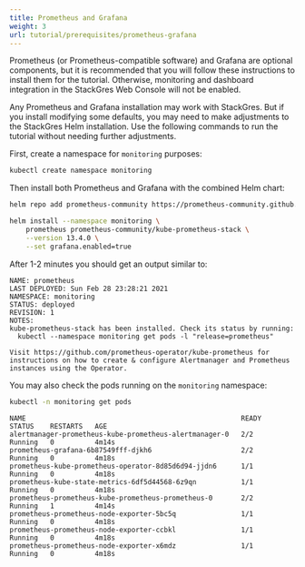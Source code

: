 ```yaml
---
title: Prometheus and Grafana
weight: 3
url: tutorial/prerequisites/prometheus-grafana
---
```


Prometheus (or Prometheus-compatible software) and Grafana are optional components, but it is recommended that you will
follow these instructions to install them for the tutorial. Otherwise, monitoring and dashboard integration in the
StackGres Web Console will not be enabled.

Any Prometheus and Grafana installation may work with StackGres. But if you install modifying some defaults, you may
need to make adjustments to the StackGres Helm installation. Use the following commands to run the tutorial without
needing further adjustments.

First, create a namespace for `monitoring` purposes:

```bash
kubectl create namespace monitoring
```

Then install both Prometheus and Grafana with the combined Helm chart:

```bash
helm repo add prometheus-community https://prometheus-community.github.io/helm-charts

helm install --namespace monitoring \
	prometheus prometheus-community/kube-prometheus-stack \
	--version 13.4.0 \
	--set grafana.enabled=true
```

After 1-2 minutes you should get an output similar to:

```plain
NAME: prometheus
LAST DEPLOYED: Sun Feb 28 23:28:21 2021
NAMESPACE: monitoring
STATUS: deployed
REVISION: 1
NOTES:
kube-prometheus-stack has been installed. Check its status by running:
  kubectl --namespace monitoring get pods -l "release=prometheus"

Visit https://github.com/prometheus-operator/kube-prometheus for instructions on how to create & configure Alertmanager and Prometheus instances using the Operator.
```

You may also check the pods running on the `monitoring` namespace:

```bash
kubectl -n monitoring get pods
```

```text
NAME                                                     READY   STATUS    RESTARTS   AGE
alertmanager-prometheus-kube-prometheus-alertmanager-0   2/2     Running   0          4m14s
prometheus-grafana-6b87549fff-djkh6                      2/2     Running   0          4m18s
prometheus-kube-prometheus-operator-8d85d6d94-jjdn6      1/1     Running   0          4m18s
prometheus-kube-state-metrics-6df5d44568-6z9qn           1/1     Running   0          4m18s
prometheus-prometheus-kube-prometheus-prometheus-0       2/2     Running   1          4m14s
prometheus-prometheus-node-exporter-5bc5q                1/1     Running   0          4m18s
prometheus-prometheus-node-exporter-ccbkl                1/1     Running   0          4m18s
prometheus-prometheus-node-exporter-x6mdz                1/1     Running   0          4m18s
```
